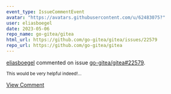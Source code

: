 ```yaml
---
event_type: IssueCommentEvent
avatar: "https://avatars.githubusercontent.com/u/62483075?"
user: eliasboegel
date: 2023-05-06
repo_name: go-gitea/gitea
html_url: https://github.com/go-gitea/gitea/issues/22579
repo_url: https://github.com/go-gitea/gitea
---
```


<a href='https://github.com/eliasboegel' target='_blank'>eliasboegel</a> commented on issue <a href='https://github.com/go-gitea/gitea/issues/22579' target='_blank'>go-gitea/gitea#22579</a>.

<small>This would be very helpful indeed!...</small>

<a href='https://github.com/go-gitea/gitea/issues/22579' target='_blank'>View Comment</a>